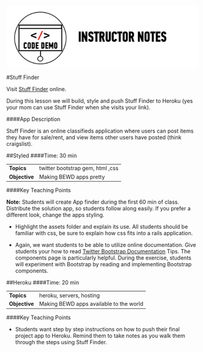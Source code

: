 ![Code Demo Notes](../assets/ICL_icons/instr_code_demo.png)

#Stuff Finder

Visit [Stuff Finder](http://gentle-temple-9238.herokuapp.com/) online. 

During this lesson we will build, style and push Stuff Finder to Heroku (yes your mom can use Stuff Finder when she visits your link).
 
####App Description

Stuff Finder is an online classifieds application where users can post items they have for sale/rent, and view items other users have posted (think craigslist).



##Styled
####Time: 30 min

| | |
| ------------- |:-------------|
| __Topics__ | twitter bootstrap gem, html ,css| 
| __Objective__ | Making BEWD apps pretty| 


####Key Teaching Points


__Note:__	Students will create App finder during the first 60 min of class. Distribute the solution app, so students follow along easily. If you prefer a different look, change the apps styling.

*	Highlight the assets folder and explain its use. All students should be familiar with css, be sure to explain how css fits into a rails application.

*	Again, we want students to be able to utilize online documentation. Give students your how to read [Twitter Bootstrap Documentation](http://twitter.github.io/bootstrap) Tips. The components page is particularly helpful. During the exercise, students will experiment with Bootstrap by reading and implementing Bootstrap components.


##Heroku
####Time: 20 min


| | |
| ------------- |:-------------|
| __Topics__ | heroku, servers, hosting| 
| __Objective__ | Making BEWD apps available to the world| 

####Key Teaching Points

*	Students want step by step instructions on how to push their final project app to Heroku. Remind them to take notes as you walk them through the steps using Stuff Finder. 